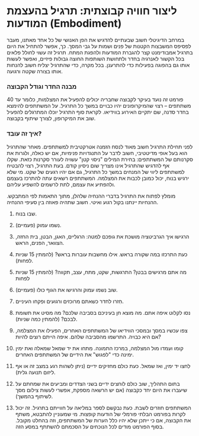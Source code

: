 # ליצור חוויה קבוצתית: תרגיל בהעצמת המודעות \(Embodiment\)

במרחב הדיגיטלי חשוב שבעתיים להדגיש את הפן האנושי של כל אחד מאתנו, מעבר לפסיפס המשבצות הקטנות של פנים ושמות על גבי המסך. כך, אפשר להתחיל את היום בתרגיל אמבודימנט קצר להגברת המודעות ולהפגת המתח. תרגיל זה עשוי לחולל פלאים בכל הקשור לאנרגיה בחדר ולתחושת השותפות החוצה גבולות פיזיים, ואפשר לעשות אותו גם בהפוגה בפעילות כדי להתרענן. בכל מקרה, כדי שהתרגיל יצליח חשוב להנחות אותו בצורה שקטה ורגועה.

### **מבנה החדר וגודל הקבוצה**

פורמט זה נועד בעיקר לקבוצה שחבריה יכולים להפעיל את המצלמות, כלומר עד 40 משתתפים – רצוי שהמיקרופונים יהיו כבויים במשך כל התרגיל. על המשתתפים להימצא בחדר סדנה, שם יתקיים האירוע בווידיאו. לקראת סוף התרגיל יוכלו המתרגלים להפעיל שוב את המיקרופון, לצורך שיתוף בקבוצה. 

### **איך זה עובד?**

לפני תחילת התרגיל חשוב מאוד לנסח הזמנה אטרקטיבית למשתתפים. מאחר שהתרגיל הוא בעל אופי מדיטטיבי, חשוב לדבר על התנגדויות פנימיות, אם יש כאלה, ולגרות את סקרנותם של המשתתפים: בחירת המילים "ניסוי קטן" עשויה לעורר סקרנות כזאת. שקלו אף להדגיש שהתרגיל אינו מצריך שום ניסיון קודם. בעת התרגיל, רצוי להבטיח למשתתפים ליווי של המנחים במשך כל התרגיל, גם אם יהיו רגעים של שקט. מי שלא ירגיש בנוח, יכול כמובן לכבות את המצלמה. המשתתפים רשאים עתה להתרכז בעצמם ולהפתיע את עצמם, לתת לרשמים להשפיע עליהם.

מומלץ לפתוח את התרגיל בדברי ההנחיה שלהלן, מתוך התאמות לפי המתבקש. ההנחיות יינתנו בקול רגוע ואיטי. חשוב שתהיה פאוזה בין סעיפי ההנחיה.   

1. שבו בנוח.

2. נִשמו עמוק \(פעמיים\).

3. הרגישו איך הגרביטציה מושכת את גופכם למטה: הרגליים, האגן, הבטן, בית החזה, הצוואר, הפנים, הראש.

4. כעת התרכזו במה שקורה בראש. אילו מחשבות עוברות בראש? \(להמתין 15 שניות לפחות\).

5. מה אתם מרגישים בבטן? התרגשות, שקט, מתח, עצב, תקווה? \(להמתין 15 שניות לפחות

6. שוב נִשמו עמוק והרגישו את הגוף כולו \(פעמיים\).

7. חִזרו לחדר כשאתם מרוכזים ורגועים ופִקחו העיניים. 

8. נסו לקלוט איפה אתם. מה מוצא חן בעיניכם בסביבה שלכם? מה מסיט את תשומת לבכם? \(להמתין כמה שניות\).

9. צפו עכשיו במסך ובמסכי הווידיאו של המשתתפים האחרים, הפעילו את המצלמה, אם היא כבויה. התרשמו מהסביבה שלהם. איפה הייתם רוצים להיות?

10. קומו ועִמדו מול המצלמה, במרכז התמונה. מִתחו את יד שמאל שמאלה ואת ימין ימינה כדי "לפגוש" את הידיים של המשתתפים האחרים.

11. לִחצו יד ימין, ואז שמאל. כעת כולם מחזיקים ידיים \(ניתן לשהות רגע במצב זה או אף ליזום תנועה גלית\).

12. בתום התהליך, שוב כולם לוחצים ידיים בשני הצדדים ומביעים את שמחתם על שיעברו את היום יחד כקבוצה \(אם יש הרשאה מספקת, אפשרי לעשות צילום מסך לשיתוף בהמשך\).

13. המשתתפים חוזרים לשבת. כעת נבקשם לספר במליאה על חווייתם בתרגיל. זה יכול לקרות בפורמט הבלתי פורמלי של הודעות קופצות. מי שמעוניין להתבטא, משתף את הקבוצה, אם כי ייתכן שלא יהיו כלל הערות של המשתתפים, וזה בהחלט מקובל. בסוף הפורמט מודים לכל הנוכחים על הסכמתם להשתתף במסע הזה.

